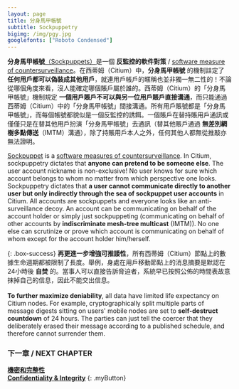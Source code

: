 ```yaml
---
layout: page
title: 分身馬甲帳號
subtitle: Sockpuppetry
bigimg: /img/pgy.jpg
googlefonts: ["Roboto Condensed"]
---
```


**分身馬甲帳號**[（Sockpuppets）](https://en.wikipedia.org/wiki/Sockpuppet_(Internet))是一個 **反監控的軟件對策** / [software measure of countersurveillance](https://en.wikipedia.org/wiki/Countersurveillance#Software_countermeasures)。在西蒂姆（Citium）中，__分身馬甲帳號__ 的機制註定了 __任何用戶都可以偽裝成其他用戶__，就連用戶帳戶的暱稱也並非獨一無二性的！不論從哪個角度來看，沒人能確定哪個賬戶屬於誰的。西蒂姆（Citium）的「分身馬甲帳號」機制規定 **一個用戶賬戶不可以與另一位用戶賬戶直接溝通**，而只能通過西蒂姆（Citium）中的「分身馬甲帳號」間接溝通。所有用戶賬號都是「分身馬甲帳號」，而每個帳號都貌似是一個反監控的誘餌。一個賬戶在替持賬用戶通訊或僅僅只是在替其他用戶扮演「分身馬甲帳號」去通訊（替其他賬戶通過 __無差別網樹多點傳送__（IMTM）溝通），除了持賬用戶本人之外，任何其他人都無從推敲亦無法證明。

[Sockpuppet](https://en.wikipedia.org/wiki/Sockpuppet_(Internet)) is a [software measures of countersurveillance](https://en.wikipedia.org/wiki/Countersurveillance#Software_countermeasures). In Citium, sockpuppetry dictates that __anyone can pretend to be someone else__. The user account nickname is non-exclusive! No user knows for sure which account belongs to whom no matter from which perspective one looks. Sockpuppetry dictates that **a user cannot communicate directly to another user but only indirectly through the sea of sockpuppet user accounts** in Citium. All accounts are sockpuppets and everyone looks like an anti-surveillance decoy. An account can be communicating on behalf of the account holder or simply just sockpuppeting (communicating on behalf of other accounts by **indiscriminate mesh-tree multicast** (IMTM)). No one else can scrutinize or prove which account is communicating on behalf of whom except for the account holder him/herself.

{: .box-success}
**再更進一步增強可推諉性**，所有西蒂姆（Citium）節點上的數據生命週期都被限制了長度。舉例，身處在用戶移動節點上的消息摘要是默認在24小時後 **自焚** 的。當事人可以直接告訴脅迫者，系統早已按照公佈的時間表故意抹掉自己的信息，因此不能交出信息。
<br><br>
**To further maximize deniability**, all data have limited life expectancy on Citium nodes. For example, cryptographically split multiple parts of message digests sitting on users' mobile nodes are set to **self-destruct countdown** of 24 hours. The parties can just tell the coercer that they deliberately erased their message according to a published schedule, and therefore cannot surrender them.

### 下一章 / NEXT CHAPTER
[**機密和完整性**](../confidentiality)<br>
[**Confidentiality & Integrity**](../confidentiality)
{: .myButton}
